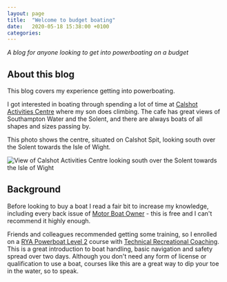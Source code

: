 ```yaml
---
layout: page
title:  "Welcome to budget boating"
date:   2020-05-18 15:38:00 +0100
categories:
---
```

*A blog for anyone looking to get into powerboating on a budget*

## About this blog
This blog covers my experience getting into powerboating.

I got interested in boating through spending a lot of time at [Calshot Activities Centre](https://www.hants.gov.uk/thingstodo/outdoorcentres/ourcentres/calshot) where my son does climbing. The cafe has great views of Southampton Water and the Solent, and there are always boats of all shapes and sizes passing by.

This photo shows the centre, situated on Calshot Spit, looking south over the Solent towards the Isle of Wight.

![View of Calshot Activities Centre looking south over the Solent towards the Isle of Wight](/budget-boating/images/calshot.jpg)

## Background
Before looking to buy a boat I read a fair bit to increase my knowledge, including every back issue of [Motor Boat Owner](http://www.motorboatowner.co.uk) - this is free and I can't recommend it highly enough.

Friends and colleagues recommended getting some training, so I enrolled on a [RYA Powerboat Level 2](https://www.rya.org.uk/courses-training/courses/powerboat/Pages/level-2.aspx) course with [Technical Recreational Coaching](https://www.technical-recreational-coaching.co.uk). This is a great introduction to boat handling, basic navigation and safety spread over two days. Although you don't need any form of license or qualification to use a boat, courses like this are a great way to dip your toe in the water, so to speak.
